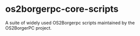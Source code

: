 # os2borgerpc-core-scripts
A suite of widely used OS2Borgerpc scripts maintained by the OS2BorgerPC project.

